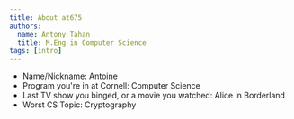 ```yaml
---
title: About at675
authors:
  name: Antony Tahan
  title: M.Eng in Computer Science
tags: [intro]
---
```


- Name/Nickname: Antoine
- Program you're in at Cornell: Computer Science
- Last TV show you binged, or a movie you watched: Alice in Borderland
- Worst CS Topic: Cryptography
